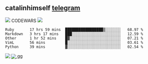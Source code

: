 ## catalinhimself [telegram](https://t.me/catalinhimself) 
![](https://www.codewars.com/users/Catalinhimself/badges/micro) CODEWARS
![](https://github.com/Catalinhimself/Catalinhimself/blob/main/Sakura_Nene_CPP.jpg)
<!--START_SECTION:waka-->
```text
Ruby       17 hrs 59 mins  █████████████████▒░░░░░░░   68.97 % 
Markdown   3 hrs 17 mins   ███░░░░░░░░░░░░░░░░░░░░░░   12.59 % 
Other      1 hr 52 mins    █▓░░░░░░░░░░░░░░░░░░░░░░░   07.21 % 
VimL       56 mins         █░░░░░░░░░░░░░░░░░░░░░░░░   03.61 % 
Python     39 mins         ▓░░░░░░░░░░░░░░░░░░░░░░░░   02.54 % 
```
<!--END_SECTION:waka-->

<a href="https://github.com/anuraghazra/github-readme-stats">
  <img align="left" src="https://github-readme-stats.vercel.app/api?username=rahulbanerjee26&count_private=true&show_icons=true&theme=calm" />
</a>
<a href="https://github.com/anuraghazra/convoychat">
  <img align="center" src="https://github-readme-stats.vercel.app/api/top-langs/?username=rahulbanerjee26&theme=calm" />
</a>
gg
